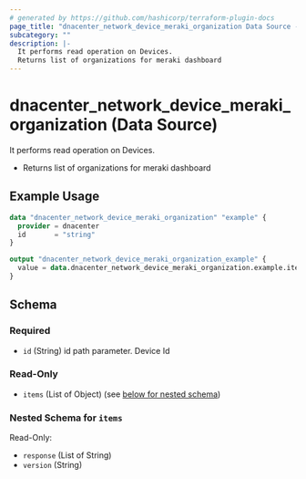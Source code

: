 ```yaml
---
# generated by https://github.com/hashicorp/terraform-plugin-docs
page_title: "dnacenter_network_device_meraki_organization Data Source - terraform-provider-dnacenter"
subcategory: ""
description: |-
  It performs read operation on Devices.
  Returns list of organizations for meraki dashboard
---
```


# dnacenter_network_device_meraki_organization (Data Source)

It performs read operation on Devices.

- Returns list of organizations for meraki dashboard

## Example Usage

```terraform
data "dnacenter_network_device_meraki_organization" "example" {
  provider = dnacenter
  id       = "string"
}

output "dnacenter_network_device_meraki_organization_example" {
  value = data.dnacenter_network_device_meraki_organization.example.items
}
```

<!-- schema generated by tfplugindocs -->
## Schema

### Required

- `id` (String) id path parameter. Device Id

### Read-Only

- `items` (List of Object) (see [below for nested schema](#nestedatt--items))

<a id="nestedatt--items"></a>
### Nested Schema for `items`

Read-Only:

- `response` (List of String)
- `version` (String)
